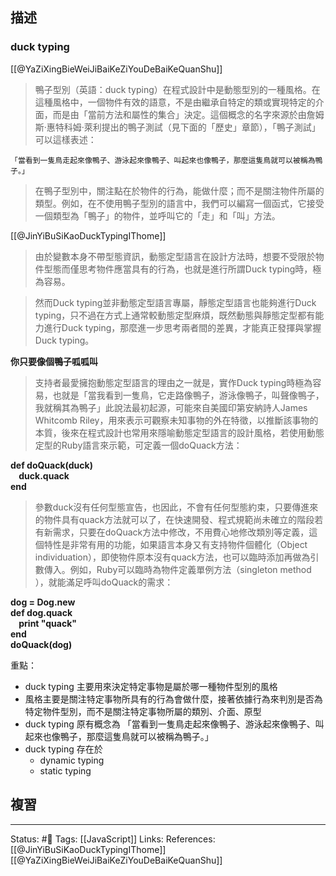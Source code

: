 ## 描述



### duck typing
[[@YaZiXingBieWeiJiBaiKeZiYouDeBaiKeQuanShu]]
> 鴨子型別（英語：duck typing）在程式設計中是動態型別的一種風格。在這種風格中，一個物件有效的語意，不是由繼承自特定的類或實現特定的介面，而是由「當前方法和屬性的集合」決定。這個概念的名字來源於由詹姆斯·惠特科姆·萊利提出的鴨子測試（見下面的「歷史」章節），「鴨子測試」可以這樣表述：

	「當看到一隻鳥走起來像鴨子、游泳起來像鴨子、叫起來也像鴨子，那麼這隻鳥就可以被稱為鴨子。」

> 在鴨子型別中，關注點在於物件的行為，能做什麼；而不是關注物件所屬的類型。例如，在不使用鴨子型別的語言中，我們可以編寫一個函式，它接受一個類型為「鴨子」的物件，並呼叫它的「走」和「叫」方法。


[[@JinYiBuSiKaoDuckTypingIThome]]
> 由於變數本身不帶型態資訊，動態定型語言在設計方法時，想要不受限於物件型態而僅思考物件應當具有的行為，也就是進行所謂Duck typing時，極為容易。

> 然而Duck typing並非動態定型語言專屬，靜態定型語言也能夠進行Duck typing，只不過在方式上通常較動態定型麻煩，既然動態與靜態定型都有能力進行Duck typing，那麼進一步思考兩者間的差異，才能真正發揮與掌握Duck typing。

**你只要像個鴨子呱呱叫**

> 支持者最愛擁抱動態定型語言的理由之一就是，實作Duck typing時極為容易，也就是「當我看到一隻鳥，它走路像鴨子，游泳像鴨子，叫聲像鴨子，我就稱其為鴨子」此說法最初起源，可能來自美國印第安納詩人James Whitcomb Riley，用來表示可觀察未知事物的外在特徵，以推斷該事物的本質，後來在程式設計也常用來隱喻動態定型語言的設計風格，若使用動態定型的Ruby語言來示範，可定義一個doQuack方法：

**def doQuack(duck)  
    duck.quack  
end**

> 參數duck沒有任何型態宣告，也因此，不會有任何型態約束，只要傳進來的物件具有quack方法就可以了，在快速開發、程式規範尚未確立的階段若有新需求，只要在doQuack方法中修改，不用費心地修改類別等定義，這個特性是非常有用的功能，如果語言本身又有支持物件個體化（Object individuation），即使物件原本沒有quack方法，也可以臨時添加再做為引數傳入。例如，Ruby可以臨時為物件定義單例方法（singleton method ），就能滿足呼叫doQuack的需求：

**dog = Dog.new  
def dog.quack  
    print "quack"  
end  
doQuack(dog)**

重點：
- duck typing 主要用來決定特定事物是屬於哪一種物件型別的風格
- 風格主要是關注特定事物所具有的行為會做什麼，接著依據行為來判別是否為特定物件型別，而不是關注特定事物所屬的類別、介面、原型
- duck typing 原有概念為
	「當看到一隻鳥走起來像鴨子、游泳起來像鴨子、叫起來也像鴨子，那麼這隻鳥就可以被稱為鴨子。」
- duck typing 存在於
	- dynamic typing
	- static typing



## 複習


---
Status: #🌱 
Tags:
[[JavaScript]]
Links:
References:
[[@JinYiBuSiKaoDuckTypingIThome]]
[[@YaZiXingBieWeiJiBaiKeZiYouDeBaiKeQuanShu]]